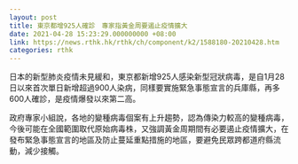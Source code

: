 ```yaml
---
layout: post
title: 東京都增925人確診　專家指黃金周要遏止疫情擴大
date: 2021-04-28 15:23:29.000000000 +08:00
link: https://news.rthk.hk/rthk/ch/component/k2/1588180-20210428.htm
categories: rthk
---
```


日本的新型肺炎疫情未見緩和，東京都新增925人感染新型冠狀病毒，是自1月28日以來首次單日新增超過900人染病，同樣要實施緊急事態宣言的兵庫縣，再多600人確診，是疫情爆發以來第二高。

政府專家小組說，各地的變種病毒個案有上升趨勢，認為傳染力較高的變種病毒，今後可能在全國範圍取代原始病毒株，又強調黃金周期間有必要遏止疫情擴大，在發布緊急事態宣言的地區及防止蔓延重點措施的地區，要避免民眾跨都道府縣流動，減少接觸。
